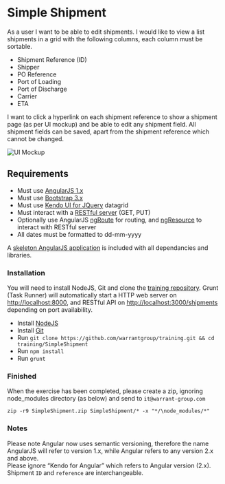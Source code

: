 Simple Shipment
====

As a user I want to be able to edit shipments. I would like to view a list shipments in a grid with the following columns, each column must be sortable.


* Shipment Reference (ID)
* Shipper
* PO Reference
* Port of Loading
* Port of Discharge 
* Carrier
* ETA

I want to click a hyperlink on each shipment reference to show a shipment page (as per UI mockup) and be able to edit any shipment field. All shipment fields can be saved, apart from the shipment reference which cannot be changed.

![UI Mockup](https://s3-eu-west-1.amazonaws.com/warrant-group-files/training/SimpleShipment+Mock+UI.png "UI Mockup")

Requirements
---

* Must use [AngularJS 1.x](https://angularjs.org)
* Must use [Bootstrap 3.x](http://getbootstrap.com)
* Must use [Kendo UI for JQuery](http://demos.telerik.com/kendo-ui/grid/angular) datagrid
* Must interact with a [RESTful server](https://github.com/typicode/json-server) (GET, PUT)
* Optionally use AngularJS [ngRoute](https://docs.angularjs.org/api/ngRoute) for routing, and [ngResource](https://docs.angularjs.org/api/ngResource/service/$resource) to interact with RESTful server  
* All dates must be formatted to dd-mm-yyyy

A [skeleton AngularJS application](app) is included with all dependancies and libraries.

### Installation

You will need to install NodeJS, Git and clone the [training repository](https://github.com/warrantgroup/training). Grunt (Task Runner) will automatically start a HTTP web server on [http://localhost:8000](http://localhost:8000), and RESTful API on [http://localhost:3000/shipments](http://localhost:3000/shipments) depending on port availability.

* Install [NodeJS](https://nodejs.org/en/download)
* Install [Git](https://git-scm.com/downloads)
* Run ``git clone https://github.com/warrantgroup/training.git && cd training/SimpleShipment``
* Run ``npm install``
* Run ``grunt``

### Finished

When the exercise has been completed, please create a zip, ignoring node_modules directory (as below) and send to ``it@warrant-group.com``

``
zip -r9 SimpleShipment.zip SimpleShipment/* -x "*/\node_modules/*"
``

### Notes

Please note Angular now uses semantic versioning, therefore the name AngularJS will refer to version 1.x, while Angular refers to any version 2.x and above.  
Please ignore “Kendo for Angular” which refers to Angular version (2.x).  
Shipment `ID` and `reference` are interchangeable.
